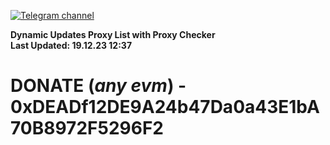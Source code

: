 [![Telegram channel](https://img.shields.io/endpoint?url=https://runkit.io/damiankrawczyk/telegram-badge/branches/master?url=https://t.me/n4z4v0d)](https://t.me/n4z4v0d) 

**Dynamic Updates Proxy List with Proxy Checker**  
**Last Updated: 19.12.23 12:37**

# DONATE (_any evm_) - 0xDEADf12DE9A24b47Da0a43E1bA70B8972F5296F2
